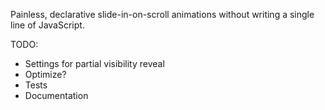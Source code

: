 Painless, declarative slide-in-on-scroll animations without writing a single line of JavaScript.

TODO: 
  * Settings for partial visibility reveal
  * Optimize?
  * Tests
  * Documentation
